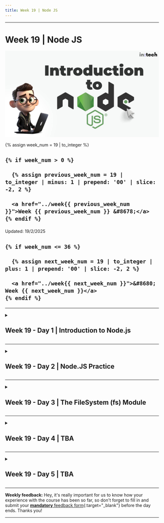 ```yaml
---
title: Week 19 | Node JS
---
```


<hr class="mb-0">

<h1 id="{{ Week 19-Node JS | slugify }}">
  <span class="week-prefix">Week 19 |</span> Node JS
</h1>

<img src="assets/Intro.to.Node.jpg" />

<div class="week-controls">

  {% assign week_num = 19 | to_integer %}

  <h2 class="week-controls__previous_week">

    {% if week_num > 0 %}

      {% assign previous_week_num = 19 | to_integer | minus: 1 | prepend: '00' | slice: -2, 2 %}

      <a href="../week{{ previous_week_num }}">Week {{ previous_week_num }} &#8678;</a>
    {% endif %}

  </h2>

  <span>Updated: 19/2/2025</span>

  <h2 class="week-controls__next_week">

    {% if week_num <= 36 %}

      {% assign next_week_num = 19 | to_integer | plus: 1 | prepend: '00' | slice: -2, 2 %}

      <a href="../week{{ next_week_num }}">&#8680; Week {{ next_week_num }}</a>
    {% endif %}

  </h2>

</div>

---

<!-- Week 19 - Day 1 | Introduction to Node.js -->
<details markdown="1">
  <summary>
    <h2>
      <span class="summary-day">Week 19 - Day 1</span> | Introduction to Node.js</h2>
  </summary>

### Schedule

  - **Watch the lectures**
  - **Study the suggested material**
  - **Practice on the topics and share your questions**

### Study Plan

  Your instructor will share the video lectures with you. 

  You can find the lecture code [here](https://github.com/in-tech-gration/WDX-180/tree/main/curriculum/week19/assets/code/day01){:target="_blank"}

  You can find the slides [here](https://learn.js.org/learn/nodejs/introduction.html#/){:target="_blank"}

  **Lecture Notes**

  - **Node.js vs Browser Environment**: The lecture highlights the differences between running JavaScript code in Node.js and a browser environment.
  
  - **Window and Global Objects**: The instructor explains how to use the `window` and `global` objects to distinguish between Node.js and browser environments.
  
  - **Type of Operator**: The lecture covers how the `type of` operator returns a string, and it's always lowercase, so you should compare with a lowercase string.
  
  - **Runkit Environment**: The instructor shows how to use the Runkit environment to test JavaScript code online and see the output in a nice HTML format.
  
  - **npm Packages**: The lecture touches on npm packages and how some can be run on both Node.js and browser environments, while others are specific to one or the other.

  - Use `window` to check if you're in a browser environment

  - Use `global` to check if you're in a Node.js environment

  - Be careful when comparing strings with the `type of` operator, as it always returns a lowercase string.

  - Some npm packages can be run on both Node.js and browser environments.

  - **window.document === document**  

  - **Ctrl+L** => Clear the console (both Node+Browser)  

  - When converting bytes to megabytes or gigabytes, use 1024 instead of 1000 to avoid incorrect conversions.
  
  - Use the `process.argv` array to access command-line arguments in Node.js.
  
  - Be careful when using the `fs` module, as it can delete files on your system.

  **Code Snippets:**

  - **Checking the runtime environment:**

  ```js
  if ( typeof window === "undefined" ){ // switch to global  
    console.log("Should be run in the Browser");  
  }  
  ```

  ```js
  // Only runs in Node:  
  try {  
    global; // switch to windows for code that runs in the browser  
    console.log("Hello World!", 5 * 2 );  
  } catch(error){  
    console.log( "Sorry, only runs in Node");  
  }
  ```

  **References & Resources:**

  - [**Introduction to Node.js with Ryan Dahl**](https://www.youtube.com/watch?v=jo_B4LTHi3I){:target="_blank"}  
  - [**Node.js at PayPal**](https://medium.com/paypal-tech/node-js-at-paypal-4e2d1d08ce4f){:target="_blank"}  
  - [**https://www.npmjs.com**](https://www.npmjs.com/){:target="_blank"}

  - Run Node.js as a Service  
    - [Runkit](https://runkit.com/home){:target="_blank"}  
    - [Replit](https://replit.com/templates){:target="_blank"}  

  - *“Node. js versions get an even number, like 16.14. 0, while Current releases have an odd version number, like 17.5. 0”*  
  - [Node.js endoflife timeline](https://endoflife.date/nodejs){:target="_blank"}  

  - [**globalThis**](https://developer.mozilla.org/en-US/docs/Web/JavaScript/Reference/Global_Objects/globalThis){:target="_blank"} **& [Global Object](https://developer.mozilla.org/en-US/docs/Glossary/Global_object){:target="_blank"}**  
  
  - [**What is a REPL?**](https://www.digitalocean.com/community/tutorials/what-is-repl){:target="_blank"}  
  
  - [**Node.js Docs**](https://nodejs.org/api/documentation.html){:target="_blank"}  
  
  - [**MDN: Introduction to the server side**](https://developer.mozilla.org/en-US/docs/Learn/Server-side/First_steps/Introduction){:target="_blank"}

  - Free `Nodejs` hosting  
    - [https://fly.io/](https://fly.io/){:target="_blank"}  
    - [https://render.com/](https://render.com/){:target="_blank"}  
    - [https://azure.microsoft.com/en-us/free/nodejs](https://azure.microsoft.com/en-us/){:target="_blank"}  
    - [https://aws.amazon.com/getting-started/projects/deploy-nodejs-web-app/services-costs/](https://aws.amazon.com/getting-started/projects/deploy-nodejs-web-app/services-costs/){:target="_blank"}  

  - [Nodejs Builtin Modules](https://www.w3schools.com/nodejs/ref_modules.asp){:target="_blank"}  
    - [os](https://www.w3schools.com/nodejs/ref_os.asp){:target="_blank"}

### Summary

  The first part of the lecture discusses the differences between running JavaScript code in a Node.js environment versus a browser environment. The instructor explains how to distinguish between these two environments using the `window` and `global` objects, and how to write code that is compatible with both.

  The second part of the lecture covers various aspects of Node.js programming, including system interactions using the `os` module, process management, and file operations:

  - **Using the `os` module**: The lecturer demonstrates how to use the `os` module to get information about the system, such as total and free memory. They also show how to convert bytes to megabytes or gigabytes.
  
  - **Process management**: The lecturer introduces the concept of process management in Node.js, showing how to access command-line arguments through the `process.argv` array.

  - **System interactions**: Using the `os` module to get information about the system, such as memory usage.

  - **Process management**: Accessing command-line arguments and managing processes in Node.js.

  - **File operations**: (Not covered in detail) Using the `fs` module for file system interactions.

### Exercises

  - Explore the features of Nodejs (modules, REPL, etc.)  

  - Complete the tasks found in the comments of the lecture code (search for the `TODO` keyword).

  - Install [https://github.com/workshopper/learnyounode](https://github.com/workshopper/learnyounode){:target="_blank"} and complete the first 2 exercises (HELLO WORLD, BABY STEPS)  
    - [**Guide**](https://www.youtube.com/watch?v=z_HHcw85Nhs){:target="_blank"}  

  - Other tasks that you should practice on:  
    - Create an app that shows your systems total and free memory  
    - Create an app that accepts 2 numbers and adds them together  
    - Create an app that accepts 2 numbers and a command (add/sub/mul/div) and accordingly adds, subtracts, multiplies or divides those numbers. Make sure to move all the math operations in a separate module.  
    - Create an app that shows the time, e.g. node time.js

  **Note:** Prefer GitBash in Windows for running node and other CLI tools

  **IMPORTANT:** Make sure to complete all the tasks found in the **daily Progress Sheet** and update the sheet accordingly. Once you've updated the sheet, don't forget to `commit` and `push`. The progress draft sheet for this day is: **/user/week19/progress/progress.draft.w19.d01.csv**

  You should **NEVER** update the `draft` sheets directly, but rather work on a copy of them according to the instructions [found here](../week01/resources/PROGRESS-WORKFLOW.md).


<!-- Extra Resources -->

<!-- Sources and Attributions -->
  
</details>

<hr class="mt-1">

<!-- Week 19 - Day 2 | Node.JS Practice -->
<details markdown="1">
  <summary>
    <h2>
      <span class="summary-day">Week 19 - Day 2</span> | Node.JS Practice</h2>
  </summary>

### Schedule

  - **Study the suggested material**
  - **Practice on the topics and share your questions**

### Study Plan

  - Watch (or re-watch) yesterday's lecture 
  - Complete all the coding challenges and exercises from Day 01

<!-- Summary -->

<!-- Exercises -->

<!-- Extra Resources -->

<!-- Sources and Attributions -->
  
</details>

<hr class="mt-1">

<!-- Week 19 - Day 3 | The FileSystem (fs) Module -->
<details markdown="1">
  <summary>
    <h2>
      <span class="summary-day">Week 19 - Day 3</span> | The FileSystem (fs) Module</h2>
  </summary>

### Schedule

  - **Study the suggested material**
  - **Practice on the topics and share your questions**

### Study Plan

  1. **Continue studying** the Node.js introductory presentation from where we left off during our last lecture: The `fs` module: [https://learn.js.org/learn/nodejs/introduction.html#/15](https://learn.js.org/learn/nodejs/introduction.html#/15){:target="_blank"}

  2. Make sure to read and practice **building a basic web server** using Node.js according to the [official document](https://nodejs.org/en/learn/getting-started/introduction-to-nodejs#an-example-nodejs-application)_blank.

  3. **Install [https://github.com/workshopper/learnyounode](https://github.com/workshopper/learnyounode)** *(if you haven’t done it already)* **and complete exercises 3, 4 and 5 (MY FIRST I/O, MY FIRST ASYNC I/O, FILTERED LS)**

<!-- Summary -->

### Exercises

  - **Create a Nodejs app that displays a list of programming languages along with information about them (creator(s), date of birth, etc.)**  
    - `node lang.js` => be creative with the output 🙂

  - **Create a Todo App using Nodejs:**  
    - You should be able to run the app from the command line:  
      - *node todo.js “Buy milk”*  
      - *node todo.js “Go to the gym”*  
    - The app should then store the Task (“Buy milk”) along with the date in a JSON file (todo.json)  
    - When you run *node todo.js* (without any arguments) you should get a list of the todo tasks that are stored in the JSON file

  **IMPORTANT:** Make sure to complete all the tasks found in the **daily Progress Sheet** and update the sheet accordingly. Once you've updated the sheet, don't forget to `commit` and `push`. The progress draft sheet for this day is: **/user/week19/progress/progress.draft.w19.d03.csv**

  You should **NEVER** update the `draft` sheets directly, but rather work on a copy of them according to the instructions [found here](../week01/resources/PROGRESS-WORKFLOW.md).


<!-- Extra Resources -->

<!-- Sources and Attributions -->
  
</details>

<hr class="mt-1">

<!-- Week 19 - Day 4 | TBA -->
<details markdown="1">
  <summary>
    <h2>
      <span class="summary-day">Week 19 - Day 4</span> | TBA</h2>
  </summary>

### Schedule

  - **Study the suggested material**
  - **Practice on the topics and share your questions**

<!-- Study Plan -->

<!-- Summary -->

<!-- Exercises -->

<!-- Extra Resources -->

<!-- Sources and Attributions -->
  
</details>

<hr class="mt-1">

<!-- Week 19 - Day 5 | TBA -->
<details markdown="1">
  <summary>
    <h2>
      <span class="summary-day">Week 19 - Day 5</span> | TBA</h2>
  </summary>

### Schedule

  - **Watch the lectures**
  - **Study the suggested material**
  - **Practice on the topics and share your questions**

### Study Plan

  Your instructor will share the video lectures with you. Here are the topics covered:

  - **Part 1:** 
  - **Part 2:**

  You can find the lecture code [here](){:target="_blank"}

  **Lecture Notes & Questions:**

  **References & Resources:**

<!-- Summary -->

<!-- Exercises -->

<!-- Extra Resources -->

<!-- Sources and Attributions -->
  
</details>


<hr class="mt-1">

**Weekly feedback:** Hey, it's really important for us to know how your experience with the course has been so far, so don't forget to fill in and submit your [**mandatory** feedback form](https://forms.gle/S6Zg3bbS2uuwsSZF9){:target="_blank"} before the day ends. Thanks you!



---

<!-- COMMENTS: -->
<script src="https://utteranc.es/client.js"
  repo="in-tech-gration/WDX-180"
  issue-term="pathname"
  theme="github-dark"
  crossorigin="anonymous"
  async>
</script>